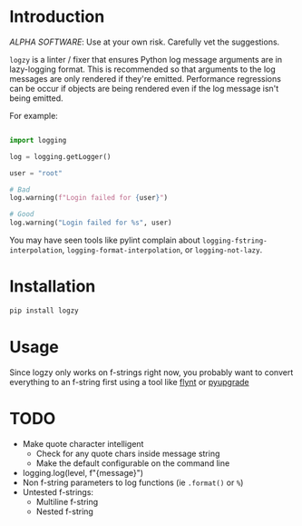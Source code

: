 # Introduction

*ALPHA SOFTWARE*: Use at your own risk. Carefully vet the suggestions.

`logzy` is a linter / fixer that ensures Python log message arguments are in
lazy-logging format. This is recommended so that arguments to the log messages
are only rendered if they're emitted. Performance regressions can be occur if
objects are being rendered even if the log message isn't being emitted.

For example:

```python

import logging

log = logging.getLogger()

user = "root"

# Bad
log.warning(f"Login failed for {user}")

# Good
log.warning("Login failed for %s", user)
```

You may have seen tools like pylint complain about
`logging-fstring-interpolation`, `logging-format-interpolation`, or
`logging-not-lazy`.


# Installation

```sh
pip install logzy
```

# Usage

Since logzy only works on f-strings right now, you probably want to convert
everything to an f-string first using a tool like
[flynt](https://github.com/ikamensh/flynt) or
[pyupgrade](https://github.com/asottile/pyupgrade)


# TODO

* Make quote character intelligent
  * Check for any quote chars inside message string
  * Make the default configurable on the command line
* logging.log(level, f"{message}")
* Non f-string parameters to log functions (ie `.format()` or `%`)
* Untested f-strings:
  * Multiline f-string
  * Nested f-string
